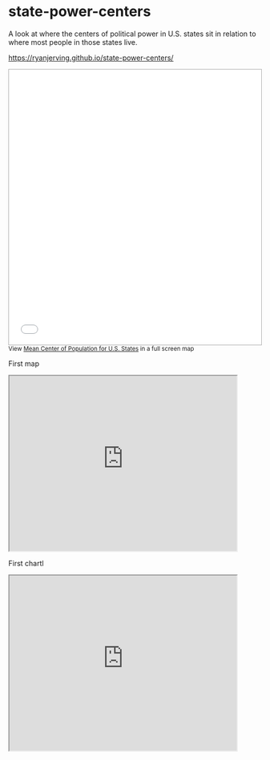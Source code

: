 # state-power-centers
A look at where the centers of political power in U.S. states sit in relation to where most people in those states live.

https://ryanjerving.github.io/state-power-centers/

<iframe src="//batchgeo.com/map/19dd2ef6abebead8ac56ee7dc6aa337f" frameborder="0" width="100%" height="550" style="border:1px solid #aaa;"></iframe><small>View <a href="https://batchgeo.com/map/19dd2ef6abebead8ac56ee7dc6aa337f">Mean Center of Population for U.S. States</a> in a full screen map</small>

First map

<iframe src= "https://ryanjerving.github.io/leaflet-map-State-Capitols" width="90%" height=350></iframe>

First chartl

<iframe src = "https://ryanjerving.github.io/highcharts-stateCenters-scatter-csv" width="90%" height=350></iframe>
